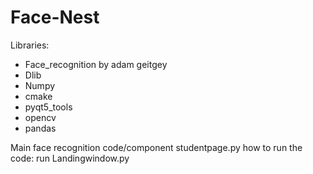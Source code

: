 # Face-Nest
Libraries:
- Face_recognition by adam geitgey
- Dlib
- Numpy
- cmake
- pyqt5_tools
- opencv
- pandas


Main face recognition code/component studentpage.py
how to run the code:
run Landingwindow.py
